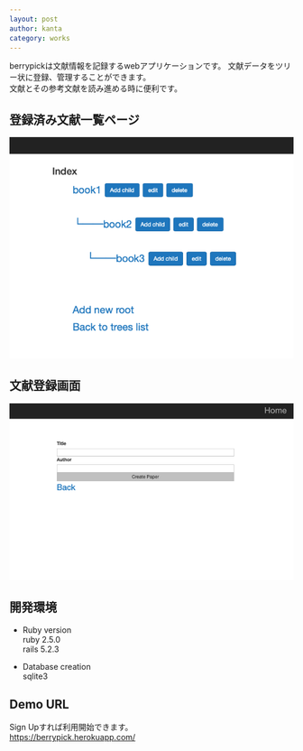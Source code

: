 ```yaml
---
layout: post
author: kanta
category: works
---
```


berrypickは文献情報を記録するwebアプリケーションです。
文献データをツリー状に登録、管理することができます。  
文献とその参考文献を読み進める時に便利です。


## 登録済み文献一覧ページ
![index](/assets/images/berrypick/index.png)

  
  
## 文献登録画面
![new](/assets/images/berrypick/new.png)


## 開発環境
* Ruby version  
ruby 2.5.0  
rails 5.2.3  

* Database creation  
sqlite3 

## Demo URL
Sign Upすれば利用開始できます。  
<a href="https://berrypick.herokuapp.com/">https://berrypick.herokuapp.com/</a>